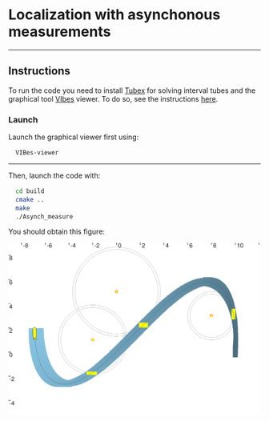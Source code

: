 # Localization with asynchonous measurements
---

## Instructions

To run the code you need to install  [Tubex](http://simon-rohou.fr/research/tubex-lib/doc/index.html) for solving interval tubes and the graphical tool  [VIbes](http://simon-rohou.fr/research/tubex-lib/doc/install/01-installation.html#graphical-tools) viewer.  To do so, see the instructions [here](https://github.com/jad-rabehi/Constraint-programming#instructions).



### Launch

Launch the graphical viewer first using:
```bash
  VIBes-viewer
```
---
Then, launch the code with:
```bash
  cd build
  cmake ..
  make
  ./Asynch_measure
```



You should obtain this figure:


<img src="images/image1.png">

 




 



